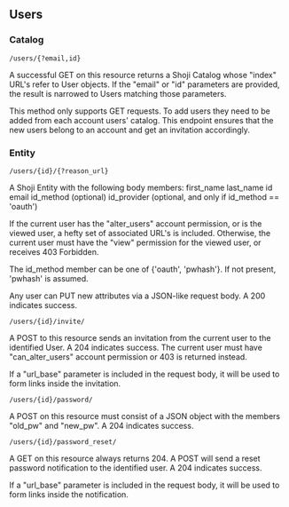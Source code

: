 ## Users

### Catalog

`/users/{?email,id}`

A successful GET on this resource returns a Shoji Catalog whose "index" URL's refer to User objects. If the "email" or "id" parameters are provided, the result is narrowed to Users matching those parameters.

This method only supports GET requests. To add users they need to be added from each account users' catalog. This endpoint ensures that the new users belong to an account and get an invitation accordingly.

### Entity

`/users/{id}/{?reason_url}`

A Shoji Entity with the following body members:
first_name
last_name
id
email
id_method (optional)
id_provider (optional, and only if id_method == 'oauth')

If the current user has the "alter_users" account permission, or is the viewed user, a hefty set of associated URL's is included. Otherwise, the current user must have the "view" permission for the viewed user, or receives 403 Forbidden.
 
The id_method member can be one of {'oauth', 'pwhash'}. If not present, 'pwhash' is assumed.

Any user can PUT new attributes via a JSON-like request body. A 200 indicates success.

`/users/{id}/invite/`

A POST to this resource sends an invitation from the current user to the identified User. A 204 indicates success. The current user must have "can_alter_users" account permission or 403 is returned instead.

If a "url_base" parameter is included in the request body, it will be used to form links inside the invitation.

`/users/{id}/password/`

A POST on this resource must consist of a JSON object with the members "old_pw" and "new_pw". A 204 indicates success.

`/users/{id}/password_reset/`

A GET on this resource always returns 204. A POST will send a reset password notification to the identified user. A 204 indicates success.

If a "url_base" parameter is included in the request body, it will be used to form links inside the notification.